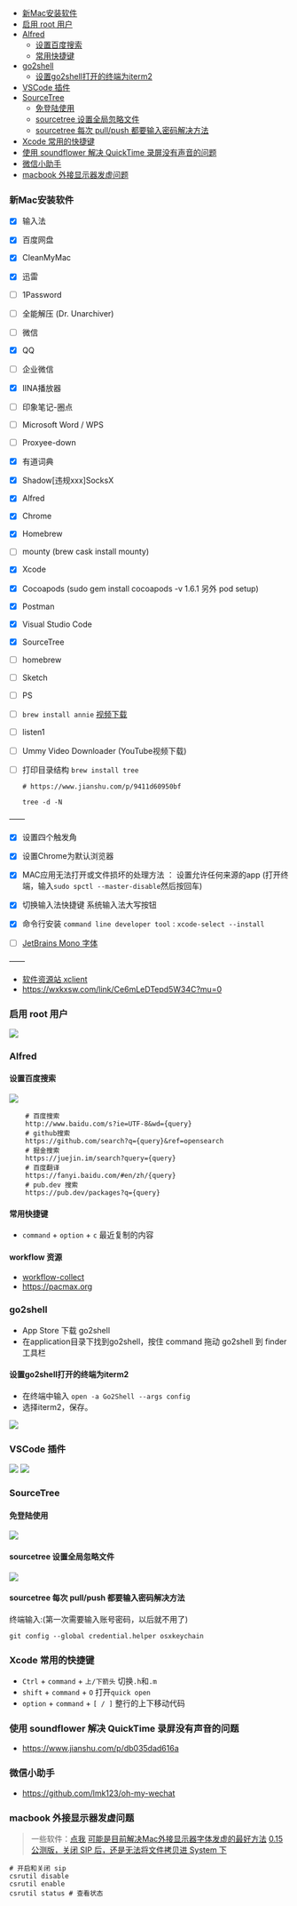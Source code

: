 - [新Mac安装软件](#%e6%96%b0mac%e5%ae%89%e8%a3%85%e8%bd%af%e4%bb%b6)
- [启用 root 用户](#%e5%90%af%e7%94%a8-root-%e7%94%a8%e6%88%b7)
- [Alfred](#alfred)
  - [设置百度搜索](#%e8%ae%be%e7%bd%ae%e7%99%be%e5%ba%a6%e6%90%9c%e7%b4%a2)
  - [常用快捷键](#%e5%b8%b8%e7%94%a8%e5%bf%ab%e6%8d%b7%e9%94%ae)
- [go2shell](#go2shell)
  - [设置go2shell打开的终端为iterm2](#%e8%ae%be%e7%bd%aego2shell%e6%89%93%e5%bc%80%e7%9a%84%e7%bb%88%e7%ab%af%e4%b8%baiterm2)
- [VSCode 插件](#vscode-%e6%8f%92%e4%bb%b6)
- [SourceTree](#sourcetree)
  - [免登陆使用](#%e5%85%8d%e7%99%bb%e9%99%86%e4%bd%bf%e7%94%a8)
  - [sourcetree 设置全局忽略文件](#sourcetree-%e8%ae%be%e7%bd%ae%e5%85%a8%e5%b1%80%e5%bf%bd%e7%95%a5%e6%96%87%e4%bb%b6)
  - [sourcetree 每次 pull/push 都要输入密码解决方法](#sourcetree-%e6%af%8f%e6%ac%a1-pullpush-%e9%83%bd%e8%a6%81%e8%be%93%e5%85%a5%e5%af%86%e7%a0%81%e8%a7%a3%e5%86%b3%e6%96%b9%e6%b3%95)
- [Xcode 常用的快捷键](#xcode-%e5%b8%b8%e7%94%a8%e7%9a%84%e5%bf%ab%e6%8d%b7%e9%94%ae)
- [使用 soundflower 解决 QuickTime 录屏没有声音的问题](#%e4%bd%bf%e7%94%a8-soundflower-%e8%a7%a3%e5%86%b3-quicktime-%e5%bd%95%e5%b1%8f%e6%b2%a1%e6%9c%89%e5%a3%b0%e9%9f%b3%e7%9a%84%e9%97%ae%e9%a2%98)
- [微信小助手](#%e5%be%ae%e4%bf%a1%e5%b0%8f%e5%8a%a9%e6%89%8b)
- [macbook 外接显示器发虚问题](#macbook-%e5%a4%96%e6%8e%a5%e6%98%be%e7%a4%ba%e5%99%a8%e5%8f%91%e8%99%9a%e9%97%ae%e9%a2%98)
### 新Mac安装软件

- [x] 输入法
- [x] 百度网盘
- [x] CleanMyMac
- [x] 迅雷
- [ ] 1Password
- [ ] 全能解压 (Dr. Unarchiver)
- [ ] 微信
- [x] QQ
- [ ] 企业微信
- [x] IINA播放器
- [ ] 印象笔记-圈点
- [ ] Microsoft Word / WPS
- [ ] Proxyee-down
- [x] 有道词典 
- [x] Shadow[违规xxx]SocksX 
- [x] Alfred 
- [x] Chrome
- [x] Homebrew 
- [ ] mounty (brew cask install mounty)

- [x] Xcode
- [x] Cocoapods (sudo gem install cocoapods -v 1.6.1 另外 pod setup)
- [x] Postman
- [x] Visual Studio Code
- [x] SourceTree
- [ ] homebrew 
- [ ] Sketch
- [ ] PS
- [ ] `brew install annie` [视频下载](https://github.com/iawia002/annie#download-a-video) 
- [ ] listen1
- [ ] Ummy Video Downloader (YouTube视频下载)
- [ ] 打印目录结构 `brew install tree`    
    ```shell
    # https://www.jianshu.com/p/9411d60950bf
    
    tree -d -N 
    ```

——

- [x] 设置四个触发角
- [x] 设置Chrome为默认浏览器
- [x] MAC应用无法打开或文件损坏的处理方法 ： 设置允许任何来源的app  (打开终端，输入`sudo spctl --master-disable`然后按回车)
- [x] 切换输入法快捷键 系统输入法大写按钮
- [x] 命令行安装 `command line developer tool` : `xcode-select --install` 
- [ ] [JetBrains Mono 字体](https://www.jetbrains.com/lp/mono/)


——

- [软件资源站 xclient](xclient.info)  
- https://wxkxsw.com/link/Ce6mLeDTepd5W34C?mu=0

### 启用 root 用户

![](../src/imgs/mac_root.png)

### Alfred 
#### 设置百度搜索

![](../src/imgs/aflred_search.jpg)

```shell
    # 百度搜索
    http://www.baidu.com/s?ie=UTF-8&wd={query}
    # github搜索
    https://github.com/search?q={query}&ref=opensearch
    # 掘金搜索
    https://juejin.im/search?query={query}
    # 百度翻译
    https://fanyi.baidu.com/#en/zh/{query}
    # pub.dev 搜索
    https://pub.dev/packages?q={query}
```
#### 常用快捷键

+ `command` + `option` + `c` 最近复制的内容

#### workflow 资源

- [workflow-collect](./src/../../workflow-collect/)
- https://pacmax.org


### go2shell

- App Store 下载 go2shell
- 在application目录下找到go2shell，按住 command 拖动 go2shell 到 finder 工具栏

#### 设置go2shell打开的终端为iterm2

- 在终端中输入 `open -a Go2Shell --args config`
- 选择iterm2，保存。

![](../src/imgs/ios/go2shell_iterm2.png) 

### VSCode 插件

![](../src/imgs/vscode_extension_0.png)
![](../src/imgs/vscode_extension_1.png)

### SourceTree 
#### 免登陆使用

![](../src/imgs/sourcetree_withoutlogin.png)

#### sourcetree 设置全局忽略文件
![](../src/imgs/ios/sourcetree_ignore.png)

#### sourcetree 每次 pull/push 都要输入密码解决方法

终端输入:(第一次需要输入账号密码，以后就不用了)
```shell
git config --global credential.helper osxkeychain  
```

### Xcode 常用的快捷键 

+ `Ctrl` + `command` + `上/下箭头` 切换`.h`和`.m`
+ `shift` + `command` + `O` 打开`quick open`
+ `option` + `command` + `[ / ]` 整行的上下移动代码

### 使用 soundflower 解决 QuickTime 录屏没有声音的问题

- https://www.jianshu.com/p/db035dad616a

### 微信小助手

- https://github.com/lmk123/oh-my-wechat

### macbook 外接显示器发虚问题

> 一些软件：[点我](../src/mac_extend_screen/)
[可能是目前解决Mac外接显示器字体发虚的最好方法](https://www.jianshu.com/p/6274253b78d8)
[0.15 公测版，关闭 SIP 后，还是无法将文件拷贝进 System 下](https://www.v2ex.com/t/579672)

```shell
# 开启和关闭 sip
csrutil disable
csrutil enable
csrutil status # 查看状态
```